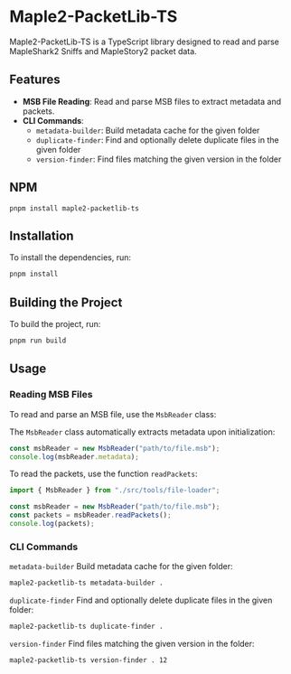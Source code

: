 # Maple2-PacketLib-TS

Maple2-PacketLib-TS is a TypeScript library designed to read and parse MapleShark2 Sniffs and MapleStory2 packet data.

## Features

- **MSB File Reading**: Read and parse MSB files to extract metadata and packets.
- **CLI Commands**:
  - `metadata-builder`: Build metadata cache for the given folder
  - `duplicate-finder`: Find and optionally delete duplicate files in the given folder
  - `version-finder`: Find files matching the given version in the folder

## NPM

`pnpm install maple2-packetlib-ts`

## Installation

To install the dependencies, run:

```sh
pnpm install
```

## Building the Project

To build the project, run:

```sh
pnpm run build
```

## Usage

### Reading MSB Files

To read and parse an MSB file, use the `MsbReader` class:

The `MsbReader` class automatically extracts metadata upon initialization:

```typescript
const msbReader = new MsbReader("path/to/file.msb");
console.log(msbReader.metadata);
```

To read the packets, use the function `readPackets`:

```typescript
import { MsbReader } from "./src/tools/file-loader";

const msbReader = new MsbReader("path/to/file.msb");
const packets = msbReader.readPackets();
console.log(packets);
```

### CLI Commands

`metadata-builder`
Build metadata cache for the given folder:

```bash
maple2-packetlib-ts metadata-builder .
```

`duplicate-finder`
Find and optionally delete duplicate files in the given folder:

```bash
maple2-packetlib-ts duplicate-finder .
```

`version-finder`
Find files matching the given version in the folder:

```bash
maple2-packetlib-ts version-finder . 12
```
